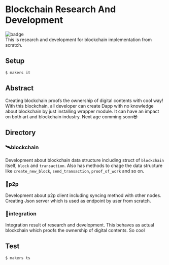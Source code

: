 # Blockchain Research And Development
![badge](https://action-badges.now.sh/NoCtrlZ/blockchain-reseach-and-development?action=test)   
This is research and development for blockchain implementation from scratch.
## Setup
```
$ makers it
```
## Abstract
Creating blockchain proofs the ownership of digital contents with cool way! With this blockchain, all developer can create Dapp with no knowledge about blockchain by just installing wrapper module. It can have an impact on both art and blockchain industry. Next age comming soon😎
## Directory
### 🛰️blockchain
Development about blockchain data structure including struct of `blockchain` itself, `block` and `transaction`. Also has methods to chage the data structure like `create_new_block`, `send_transaction`, `proof_of_work` and so on.
### 📡p2p
Development about p2p client including syncing method with other nodes. Creating Json server which is used as endpoint by user from scratch.
### 🚀integration
Integration result of research and development. This behaves as actual blockchain which proofs the ownership of digital contents. So cool
## Test
```
$ makers ts
```
